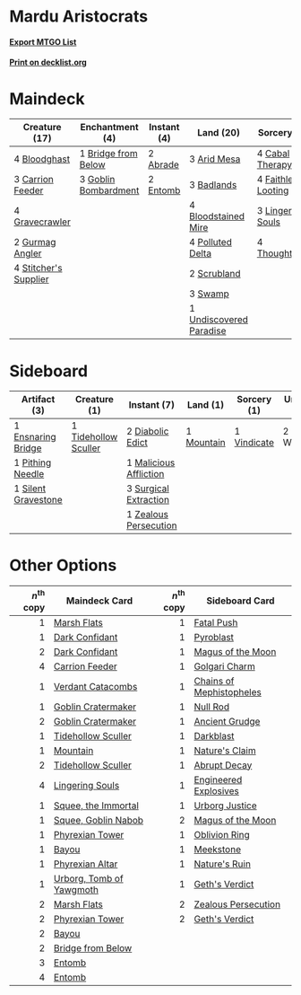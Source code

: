 # Mardu Aristocrats

#### [Export MTGO List](../collection/Mardu%20Aristocrats/Mardu%20Aristocrats.txt)
#### [Print on decklist.org](http://decklist.org/?deckmain=2%09Abrade%0A3%09Arid%20Mesa%0A3%09Badlands%0A4%09Bloodghast%0A4%09Bloodstained%20Mire%0A1%09Bridge%20from%20Below%0A4%09Cabal%20Therapy%0A3%09Carrion%20Feeder%0A2%09Entomb%0A4%09Faithless%20Looting%0A3%09Goblin%20Bombardment%0A4%09Gravecrawler%0A2%09Gurmag%20Angler%0A3%09Lingering%20Souls%0A4%09Polluted%20Delta%0A2%09Scrubland%0A4%09Stitcher's%20Supplier%0A3%09Swamp%0A4%09Thoughtseize%0A1%09Undiscovered%20Paradise&deckside=2%09Diabolic%20Edict%0A1%09Ensnaring%20Bridge%0A1%09Malicious%20Affliction%0A1%09Mountain%0A1%09Pithing%20Needle%0A1%09Silent%20Gravestone%0A3%09Surgical%20Extraction%0A1%09Tidehollow%20Sculler%0A1%09Vindicate%0A2%09Wear/Tear%0A1%09Zealous%20Persecution)
# Maindeck

|                                         Creature (17)                                          |                                        Enchantment (4)                                        |                                    Instant (4)                                    |                                           Land (20)                                            |                                         Sorcery (15)                                         |
|------------------------------------------------------------------------------------------------|-----------------------------------------------------------------------------------------------|-----------------------------------------------------------------------------------|------------------------------------------------------------------------------------------------|----------------------------------------------------------------------------------------------|
|4 [Bloodghast](http://gatherer.wizards.com/Pages/Card/Details.aspx?multiverseid=438648)         |1 [Bridge from Below](http://gatherer.wizards.com/Pages/Card/Details.aspx?multiverseid=370353) |2 [Abrade](http://gatherer.wizards.com/Pages/Card/Details.aspx?multiverseid=430772)|3 [Arid Mesa](http://gatherer.wizards.com/Pages/Card/Details.aspx?multiverseid=426054)          |4 [Cabal Therapy](http://gatherer.wizards.com/Pages/Card/Details.aspx?multiverseid=265166)    |
|3 [Carrion Feeder](http://gatherer.wizards.com/Pages/Card/Details.aspx?multiverseid=413626)     |3 [Goblin Bombardment](http://gatherer.wizards.com/Pages/Card/Details.aspx?multiverseid=386323)|2 [Entomb](http://gatherer.wizards.com/Pages/Card/Details.aspx?multiverseid=270456)|3 [Badlands](http://gatherer.wizards.com/Pages/Card/Details.aspx?multiverseid=382852)           |4 [Faithless Looting](http://gatherer.wizards.com/Pages/Card/Details.aspx?multiverseid=413670)|
|4 [Gravecrawler](http://gatherer.wizards.com/Pages/Card/Details.aspx?multiverseid=409635)       |                                                                                               |                                                                                   |4 [Bloodstained Mire](http://gatherer.wizards.com/Pages/Card/Details.aspx?multiverseid=405094)  |3 [Lingering Souls](http://gatherer.wizards.com/Pages/Card/Details.aspx?multiverseid=425837)  |
|2 [Gurmag Angler](http://gatherer.wizards.com/Pages/Card/Details.aspx?multiverseid=391850)      |                                                                                               |                                                                                   |4 [Polluted Delta](http://gatherer.wizards.com/Pages/Card/Details.aspx?multiverseid=405104)     |4 [Thoughtseize](http://gatherer.wizards.com/Pages/Card/Details.aspx?multiverseid=438676)     |
|4 [Stitcher's Supplier](http://gatherer.wizards.com/Pages/Card/Details.aspx?multiverseid=447257)|                                                                                               |                                                                                   |2 [Scrubland](http://gatherer.wizards.com/Pages/Card/Details.aspx?multiverseid=383083)          |                                                                                              |
|                                                                                                |                                                                                               |                                                                                   |3 [Swamp](http://gatherer.wizards.com/Pages/Card/Details.aspx?multiverseid=439603)              |                                                                                              |
|                                                                                                |                                                                                               |                                                                                   |1 [Undiscovered Paradise](http://gatherer.wizards.com/Pages/Card/Details.aspx?multiverseid=3755)|                                                                                              |


# Sideboard

|                                         Artifact (3)                                         |                                         Creature (1)                                          |                                           Instant (7)                                           |                                      Land (1)                                       |                                     Sorcery (1)                                      |Unknown (2)|
|----------------------------------------------------------------------------------------------|-----------------------------------------------------------------------------------------------|-------------------------------------------------------------------------------------------------|-------------------------------------------------------------------------------------|--------------------------------------------------------------------------------------|-----------|
|1 [Ensnaring Bridge](http://gatherer.wizards.com/Pages/Card/Details.aspx?multiverseid=442213) |1 [Tidehollow Sculler](http://gatherer.wizards.com/Pages/Card/Details.aspx?multiverseid=370375)|2 [Diabolic Edict](http://gatherer.wizards.com/Pages/Card/Details.aspx?multiverseid=442074)      |1 [Mountain](http://gatherer.wizards.com/Pages/Card/Details.aspx?multiverseid=439604)|1 [Vindicate](http://gatherer.wizards.com/Pages/Card/Details.aspx?multiverseid=413752)|2 Wear/Tear|
|1 [Pithing Needle](http://gatherer.wizards.com/Pages/Card/Details.aspx?multiverseid=425815)   |                                                                                               |1 [Malicious Affliction](http://gatherer.wizards.com/Pages/Card/Details.aspx?multiverseid=413638)|                                                                                     |                                                                                      |           |
|1 [Silent Gravestone](http://gatherer.wizards.com/Pages/Card/Details.aspx?multiverseid=439846)|                                                                                               |3 [Surgical Extraction](http://gatherer.wizards.com/Pages/Card/Details.aspx?multiverseid=397706) |                                                                                     |                                                                                      |           |
|                                                                                              |                                                                                               |1 [Zealous Persecution](http://gatherer.wizards.com/Pages/Card/Details.aspx?multiverseid=413755) |                                                                                     |                                                                                      |           |


# Other Options

|*n*<sup>th</sup> copy|                                           Maindeck Card                                           |*n*<sup>th</sup> copy|                                          Sideboard Card                                           |
|--------------------:|---------------------------------------------------------------------------------------------------|--------------------:|---------------------------------------------------------------------------------------------------|
|                    1|[Marsh Flats](http://gatherer.wizards.com/Pages/Card/Details.aspx?multiverseid=426064)             |                    1|[Fatal Push](http://gatherer.wizards.com/Pages/Card/Details.aspx?multiverseid=423724)              |
|                    1|[Dark Confidant](http://gatherer.wizards.com/Pages/Card/Details.aspx?multiverseid=370413)          |                    1|[Pyroblast](http://gatherer.wizards.com/Pages/Card/Details.aspx?multiverseid=159243)               |
|                    2|[Dark Confidant](http://gatherer.wizards.com/Pages/Card/Details.aspx?multiverseid=370413)          |                    1|[Magus of the Moon](http://gatherer.wizards.com/Pages/Card/Details.aspx?multiverseid=438704)       |
|                    4|[Carrion Feeder](http://gatherer.wizards.com/Pages/Card/Details.aspx?multiverseid=413626)          |                    1|[Golgari Charm](http://gatherer.wizards.com/Pages/Card/Details.aspx?multiverseid=430396)           |
|                    1|[Verdant Catacombs](http://gatherer.wizards.com/Pages/Card/Details.aspx?multiverseid=426074)       |                    1|[Chains of Mephistopheles](http://gatherer.wizards.com/Pages/Card/Details.aspx?multiverseid=159823)|
|                    1|[Goblin Cratermaker](http://gatherer.wizards.com/Pages/Card/Details.aspx?multiverseid=452853)      |                    1|[Null Rod](http://gatherer.wizards.com/Pages/Card/Details.aspx?multiverseid=383034)                |
|                    2|[Goblin Cratermaker](http://gatherer.wizards.com/Pages/Card/Details.aspx?multiverseid=452853)      |                    1|[Ancient Grudge](http://gatherer.wizards.com/Pages/Card/Details.aspx?multiverseid=425913)          |
|                    1|[Tidehollow Sculler](http://gatherer.wizards.com/Pages/Card/Details.aspx?multiverseid=370375)      |                    1|[Darkblast](http://gatherer.wizards.com/Pages/Card/Details.aspx?multiverseid=87922)                |
|                    1|[Mountain](http://gatherer.wizards.com/Pages/Card/Details.aspx?multiverseid=439604)                |                    1|[Nature's Claim](http://gatherer.wizards.com/Pages/Card/Details.aspx?multiverseid=438743)          |
|                    2|[Tidehollow Sculler](http://gatherer.wizards.com/Pages/Card/Details.aspx?multiverseid=370375)      |                    1|[Abrupt Decay](http://gatherer.wizards.com/Pages/Card/Details.aspx?multiverseid=425971)            |
|                    4|[Lingering Souls](http://gatherer.wizards.com/Pages/Card/Details.aspx?multiverseid=425837)         |                    1|[Engineered Explosives](http://gatherer.wizards.com/Pages/Card/Details.aspx?multiverseid=370549)   |
|                    1|[Squee, the Immortal](http://gatherer.wizards.com/Pages/Card/Details.aspx?multiverseid=443034)     |                    1|[Urborg Justice](http://gatherer.wizards.com/Pages/Card/Details.aspx?multiverseid=4472)            |
|                    1|[Squee, Goblin Nabob](http://gatherer.wizards.com/Pages/Card/Details.aspx?multiverseid=370461)     |                    2|[Magus of the Moon](http://gatherer.wizards.com/Pages/Card/Details.aspx?multiverseid=438704)       |
|                    1|[Phyrexian Tower](http://gatherer.wizards.com/Pages/Card/Details.aspx?multiverseid=10677)          |                    1|[Oblivion Ring](http://gatherer.wizards.com/Pages/Card/Details.aspx?multiverseid=205396)           |
|                    1|[Bayou](http://gatherer.wizards.com/Pages/Card/Details.aspx?multiverseid=382860)                   |                    1|[Meekstone](http://gatherer.wizards.com/Pages/Card/Details.aspx?multiverseid=425811)               |
|                    1|[Phyrexian Altar](http://gatherer.wizards.com/Pages/Card/Details.aspx?multiverseid=23226)          |                    1|[Nature's Ruin](http://gatherer.wizards.com/Pages/Card/Details.aspx?multiverseid=4232)             |
|                    1|[Urborg, Tomb of Yawgmoth](http://gatherer.wizards.com/Pages/Card/Details.aspx?multiverseid=287330)|                    1|[Geth's Verdict](http://gatherer.wizards.com/Pages/Card/Details.aspx?multiverseid=214376)          |
|                    2|[Marsh Flats](http://gatherer.wizards.com/Pages/Card/Details.aspx?multiverseid=426064)             |                    2|[Zealous Persecution](http://gatherer.wizards.com/Pages/Card/Details.aspx?multiverseid=413755)     |
|                    2|[Phyrexian Tower](http://gatherer.wizards.com/Pages/Card/Details.aspx?multiverseid=10677)          |                    2|[Geth's Verdict](http://gatherer.wizards.com/Pages/Card/Details.aspx?multiverseid=214376)          |
|                    2|[Bayou](http://gatherer.wizards.com/Pages/Card/Details.aspx?multiverseid=382860)                   |                     |                                                                                                   |
|                    2|[Bridge from Below](http://gatherer.wizards.com/Pages/Card/Details.aspx?multiverseid=370353)       |                     |                                                                                                   |
|                    3|[Entomb](http://gatherer.wizards.com/Pages/Card/Details.aspx?multiverseid=270456)                  |                     |                                                                                                   |
|                    4|[Entomb](http://gatherer.wizards.com/Pages/Card/Details.aspx?multiverseid=270456)                  |                     |                                                                                                   |

